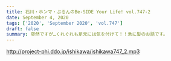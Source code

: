 ```yaml
---
title: 石川・ホンマ・ぶるんのBe-SIDE Your Life! vol.747-2
date: September 4, 2020
tags: ['2020', 'September 2020', 'vol.747']
draft: false
summary: 突然ですが…くれぐれも足元には気を付けて！！急に髪のお話です。
---
```


http://project-phi.ddo.jp/ishikawa/ishikawa747_2.mp3
